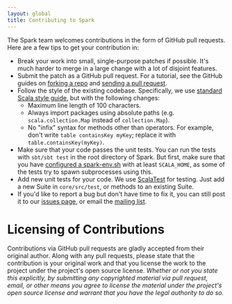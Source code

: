 ```yaml
---
layout: global
title: Contributing to Spark
---
```


The Spark team welcomes contributions in the form of GitHub pull requests. Here are a few tips to get your contribution in:

- Break your work into small, single-purpose patches if possible. It's much harder to merge in a large change with a lot of disjoint features.
- Submit the patch as a GitHub pull request. For a tutorial, see the GitHub guides on [forking a repo](https://help.github.com/articles/fork-a-repo) and [sending a pull request](https://help.github.com/articles/using-pull-requests).
- Follow the style of the existing codebase. Specifically, we use [standard Scala style guide](http://docs.scala-lang.org/style/), but with the following changes:
  * Maximum line length of 100 characters.
  * Always import packages using absolute paths (e.g. `scala.collection.Map` instead of `collection.Map`).
  * No "infix" syntax for methods other than operators. For example, don't write `table containsKey myKey`; replace it with `table.containsKey(myKey)`.
- Make sure that your code passes the unit tests. You can run the tests with `sbt/sbt test` in the root directory of Spark.
  But first, make sure that you have [configured a spark-env.sh](configuration.html) with at least
  `SCALA_HOME`, as some of the tests try to spawn subprocesses using this.
- Add new unit tests for your code. We use [ScalaTest](http://www.scalatest.org/) for testing. Just add a new Suite in `core/src/test`, or methods to an existing Suite.
- If you'd like to report a bug but don't have time to fix it, you can still post it to our [issues page](https://github.com/mesos/spark/issues), or email the [mailing list](http://www.spark-project.org/mailing-lists.html).

# Licensing of Contributions

Contributions via GitHub pull requests are gladly accepted from their original author. Along with any pull requests, please
state that the contribution is your original work and that you license the work to the project under the project's open source 
license. *Whether or not you state this explicitly, by submitting any copyrighted material via pull request, email, or other 
means you agree to license the material under the project's open source license and warrant that you have the legal authority 
to do so.*
